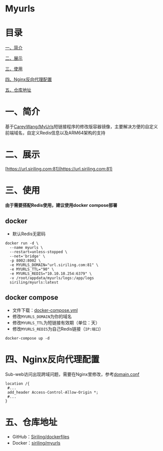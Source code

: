 

# Myurls

# 目录

[一、简介](#一简介)

[二、展示](#二展示)

[三、使用](三使用)

[四、Nginx反向代理配置](#四nginx反向代理配置)

[五、仓库地址](#五仓库信息)

# 一、简介

基于[CareyWang/MyUrls](https://github.com/CareyWang/MyUrls)短链接程序的修改版容器镜像，主要解决方便的自定义前端域名，自定义Redis信息以及ARM64架构的支持

# 二、展示

[https://url.siriling.com:81](https://url.siriling.com:81)

# 三、使用

**由于需要搭配Redis使用，建议使用docker compose部署**

## docker

- 默认Redis无密码


```shell
docker run -d \
  --name myurls \
  --restart=unless-stopped \
  --net='bridge' \
  -p 8002:8002 \
  -e MYURLS_DOMAIN="url.siriling.com:81" \
  -e MYURLS_TTL="90" \
  -e MYURLS_REDIS="10.10.10.254:6379" \
  -v /root/appdata/myurls/logs:/app/logs
  siriling/myurls:latest
```

## docker compose

- 文件下载：[docker-compose.yml](https://raw.githubusercontent.com/Siriling/dockerfiles/main/myurls/docker-compose.yml)
- 修改`MYURLS_DOMAIN`为你的域名
- 修改`MYURLS_TTL`为短链接有效期（单位：天）
- 修改`MYURLS_REDIS`为自己Redis链接（`IP:端口`）

```shell
docker-compose up -d
```

# 四、Nginx反向代理配置

Sub-web访问出现跨域问题，需要在Nginx里修改，参考[domain.conf](https://raw.githubusercontent.com/Siriling/dockerfiles/main/myurls/domain.conf)

```shell
location /{
 #...
 add_header Access-Control-Allow-Origin *;
 #...
}
```

# 五、仓库地址

- GitHub：[Siriling/dockerfiles](https://github.com/Siriling/dockerfiles/tree/main/myurls)
- Docker：[siriling/myurls](https://hub.docker.com/r/siriling/myurls)
